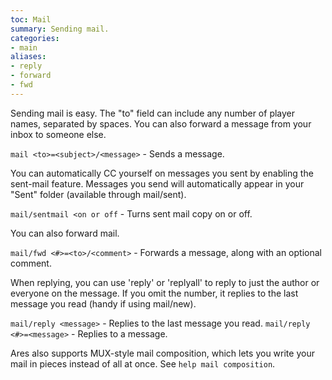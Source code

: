 ```yaml
---
toc: Mail
summary: Sending mail.
categories:
- main
aliases:
- reply
- forward
- fwd
---
```

Sending mail is easy. The "to" field can include any number of player names, separated by spaces. You can also forward a message from your inbox to someone else.

`mail <to>=<subject>/<message>` - Sends a message.

You can automatically CC yourself on messages you sent by enabling the sent-mail feature.  Messages you send will automatically appear in your "Sent" folder (available through mail/sent).

`mail/sentmail <on or off` - Turns sent mail copy on or off.

You can also forward mail.

`mail/fwd <#>=<to>/<comment>` - Forwards a message, along with an optional comment.

When replying, you can use 'reply' or 'replyall' to reply to just the author or everyone on the message.  If you omit the number, it replies to the last message you read (handy if using mail/new).

`mail/reply <message>` - Replies to the last message you read.
`mail/reply <#>=<message>` - Replies to a message.

Ares also supports MUX-style mail composition, which lets you write your mail in pieces instead of all at once.  See `help mail composition`.

